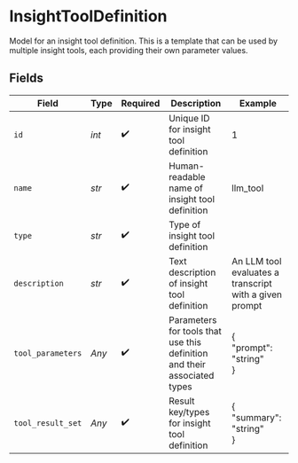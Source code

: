 # InsightToolDefinition

Model for an insight tool definition. This is a template that can be used by multiple insight
tools, each providing their own parameter values.


## Fields

| Field                                                                    | Type                                                                     | Required                                                                 | Description                                                              | Example                                                                  |
| ------------------------------------------------------------------------ | ------------------------------------------------------------------------ | ------------------------------------------------------------------------ | ------------------------------------------------------------------------ | ------------------------------------------------------------------------ |
| `id`                                                                     | *int*                                                                    | :heavy_check_mark:                                                       | Unique ID for insight tool definition                                    | 1                                                                        |
| `name`                                                                   | *str*                                                                    | :heavy_check_mark:                                                       | Human-readable name of insight tool definition                           | llm_tool                                                                 |
| `type`                                                                   | *str*                                                                    | :heavy_check_mark:                                                       | Type of insight tool definition                                          |                                                                          |
| `description`                                                            | *str*                                                                    | :heavy_check_mark:                                                       | Text description of insight tool definition                              | An LLM tool evaluates a transcript with a given prompt                   |
| `tool_parameters`                                                        | *Any*                                                                    | :heavy_check_mark:                                                       | Parameters for tools that use this definition and their associated types | {<br/>"prompt": "string"<br/>}                                           |
| `tool_result_set`                                                        | *Any*                                                                    | :heavy_check_mark:                                                       | Result key/types for insight tool definition                             | {<br/>"summary": "string"<br/>}                                          |
